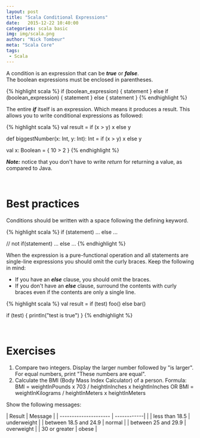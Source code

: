 ```yaml
---
layout: post
title: "Scala Conditional Expressions"
date:   2015-12-22 10:40:00
categories: scala basic
img: img/scala.png
author: "Nick Tombeur"
meta: "Scala Core"
tags:
 - Scala
---
```


A condition is an expression that can be __*true*__ or __*false*__.  
The boolean expressions must be enclosed in parentheses.  

{% highlight scala %}
if (boolean_expression) {
  statement
} else if (boolean_expression) {
  statement
} else {
  statement
}
{% endhighlight %}

The entire __*if*__ itself is an expression. Which means it produces a result.
This allows you to write conditional expressions as followed:

{% highlight scala %}
val result = if (x > y) x else y

def biggestNumber(x: Int, y: Int): Int = if (x > y) x else y

val x: Boolean = { 10 > 2 }
{% endhighlight %}

__*Note:*__ notice that you don't have to write _return_ for returning a value, as compared to Java.  

<br />

# Best practices

Conditions should be written with a space following the defining keyword.

{% highlight scala %}
if (statement) ... else ...

// not
if(statement) ... else ...
{% endhighlight %}

When the expression is a pure-functional operation and all statements are single-line expressions you should omit the curly braces.
Keep the following in mind:
- If you have an __*else*__ clause, you should omit the braces.
- If you don't have an __*else*__ clause, surround the contents with curly braces even if the contents are only a single line.

{% highlight scala %}
val result = if (test)
  foo()
else
  bar()
  
if (test) {
  println("test is true")
}
{% endhighlight %}

<br />

# Exercises

1. Compare two integers. Display the larger number followed by "is larger". For equal numbers, print "These numbers are equal".
2. Calculate the BMI (Body Mass Index Calculator) of a person.
Formula:
  BMI = weightInPounds x 703 / heightInInches x heightInInches
  OR
  BMI = weightInKilograms / heightInMeters x heightInMeters
  
  Show the following messages:
  
| Result                | Message     |
| --------------------- | ------------|        |
| less than 18.5        | underweight |
| between 18.5 and 24.9 | normal      |
| between 25 and 29.9   | overweight  |
| 30 or greater         | obese       |